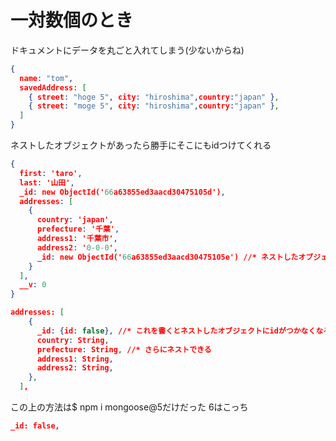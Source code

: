 # 一対数個のとき　
ドキュメントにデータを丸ごと入れてしまう(少ないからね)
```json
{
  name: "tom",
  savedAddress: [
    { street: "hoge 5", city: "hiroshima",country:"japan" },
    { street: "moge 5", city: "hiroshima",country:"japan" },
  ]
}
```
ネストしたオブジェクトがあったら勝手にそこにもidつけてくれる

```json
{
  first: 'taro',
  last: '山田',
  _id: new ObjectId('66a63855ed3aacd30475105d'),
  addresses: [
    {
      country: 'japan',
      prefecture: '千葉',
      address1: '千葉市',
      address2: '0-0-0',
      _id: new ObjectId('66a63855ed3aacd30475105e') //* ネストしたオブジェクトがあったら勝手にそこにもidつけてくれる
    }
  ],
  __v: 0
}
```


```json
addresses: [
    {
      _id: {id: false}, //* これを書くとネストしたオブジェクトにidがつかなくなる
      country: String,
      prefecture: String, //* さらにネストできる
      address1: String,
      address2: String,
    },
  ],
  ```
  この上の方法は$ npm i mongoose@5だけだった
  6はこっち
  ```json
  _id: false,
  ```

